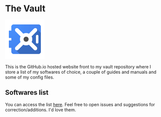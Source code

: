 # The Vault

![valut](.src/vault.png)

This is the GitHub.io hosted website front to my vault repository where I store a list of my softwares of choice, a couple of guides and manuals and some of my config files.

## Softwares list

You can access the list [here](./Sofwares.md). Feel free to open issues and suggestions for correction/additions. I'd love them.
